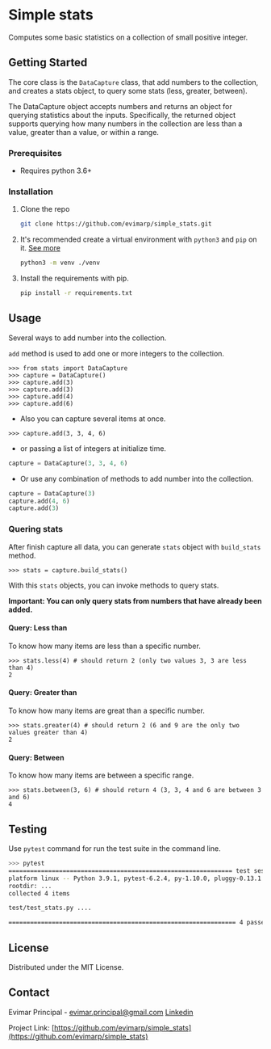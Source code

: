 # Simple stats

Computes some basic statistics on a collection of small positive integer.
<!-- GETTING STARTED -->
## Getting Started
The core class is the `DataCapture` class, that add numbers to the collection, and creates a stats object, to query some stats (less, greater, between).

The DataCapture object accepts numbers and returns an object for querying statistics about the inputs. Specifically, the returned object supports querying how many numbers in the collection are less than a value, greater than a value, or within a range.
### Prerequisites

- Requires python 3.6+

### Installation

1. Clone the repo
   ```sh
   git clone https://github.com/evimarp/simple_stats.git
   ```
2. It's recommended create a virtual environment with `python3` and `pip` on it. 
[See more](https://docs.python.org/3/library/venv.html#module-venv)
   ```sh
   python3 -m venv ./venv
   ```

3. Install the requirements with pip.
   ```sh
   pip install -r requirements.txt
   ```


<!-- USAGE EXAMPLES -->
## Usage
Several ways to add number into the collection.

`add` method is used to add one or more integers to the collection.
```pydocstring
>>> from stats import DataCapture
>>> capture = DataCapture()
>>> capture.add(3)
>>> capture.add(3)
>>> capture.add(4)
>>> capture.add(6)
```
- Also you can capture several items at once.
```pydocstring
>>> capture.add(3, 3, 4, 6)
```
- or passing a list of integers at initialize time. 
```python
capture = DataCapture(3, 3, 4, 6)
```
- Or use any combination of methods to add number into the collection.

```python
capture = DataCapture(3)
capture.add(4, 6)
capture.add(3)
```
### Quering stats
After finish capture all data, you can generate `stats` object with `build_stats` method.
```pydocstring
>>> stats = capture.build_stats()
```
With this `stats` objects, you can invoke methods to query stats.

**Important: You can only query stats from numbers that have already been added.**
#### Query: Less than
To know how many items are less than a specific number.    
```pydocstring
>>> stats.less(4) # should return 2 (only two values 3, 3 are less than 4)
2
```
#### Query: Greater than
To know how many items are great than a specific number.    
```pydocstring
>>> stats.greater(4) # should return 2 (6 and 9 are the only two values greater than 4)
2
```
#### Query: Between
To know how many items are between a specific range.    
```pydocstring
>>> stats.between(3, 6) # should return 4 (3, 3, 4 and 6 are between 3 and 6)
4
```

## Testing
Use `pytest` command for run the test suite in the command line.
```sh
>>> pytest
============================================================== test session starts ===============================================================
platform linux -- Python 3.9.1, pytest-6.2.4, py-1.10.0, pluggy-0.13.1
rootdir: ...
collected 4 items                                                                                                                                

test/test_stats.py ....                                                                                                                    [100%]

=============================================================== 4 passed in 0.02s ================================================================
```

<!-- LICENSE -->
## License

Distributed under the MIT License. 



<!-- CONTACT -->
## Contact

Evimar Principal - <evimar.principal@gmail.com>
[Linkedin](https://www.linkedin.com/in/evimarprincipal/)

Project Link: [https://github.com/evimarp/simple_stats](https://github.com/evimarp/simple_stats)
